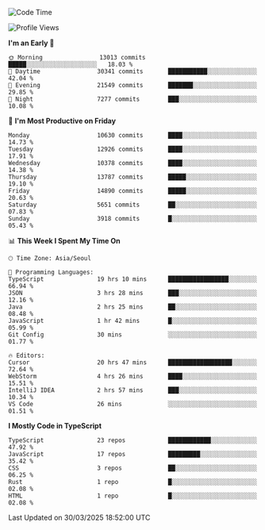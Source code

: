 <!--START_SECTION:waka-->
![Code Time](http://img.shields.io/badge/Code%20Time-7%2C512%20hrs%2039%20mins-blue)

![Profile Views](http://img.shields.io/badge/Profile%20Views-0-blue)

**I'm an Early 🐤** 

```text
🌞 Morning                13013 commits       █████░░░░░░░░░░░░░░░░░░░░   18.03 % 
🌆 Daytime                30341 commits       ███████████░░░░░░░░░░░░░░   42.04 % 
🌃 Evening                21549 commits       ███████░░░░░░░░░░░░░░░░░░   29.85 % 
🌙 Night                  7277 commits        ███░░░░░░░░░░░░░░░░░░░░░░   10.08 % 
```
📅 **I'm Most Productive on Friday** 

```text
Monday                   10630 commits       ████░░░░░░░░░░░░░░░░░░░░░   14.73 % 
Tuesday                  12926 commits       ████░░░░░░░░░░░░░░░░░░░░░   17.91 % 
Wednesday                10378 commits       ████░░░░░░░░░░░░░░░░░░░░░   14.38 % 
Thursday                 13787 commits       █████░░░░░░░░░░░░░░░░░░░░   19.10 % 
Friday                   14890 commits       █████░░░░░░░░░░░░░░░░░░░░   20.63 % 
Saturday                 5651 commits        ██░░░░░░░░░░░░░░░░░░░░░░░   07.83 % 
Sunday                   3918 commits        █░░░░░░░░░░░░░░░░░░░░░░░░   05.43 % 
```


📊 **This Week I Spent My Time On** 

```text
🕑︎ Time Zone: Asia/Seoul

💬 Programming Languages: 
TypeScript               19 hrs 10 mins      █████████████████░░░░░░░░   66.94 % 
JSON                     3 hrs 28 mins       ███░░░░░░░░░░░░░░░░░░░░░░   12.16 % 
Java                     2 hrs 25 mins       ██░░░░░░░░░░░░░░░░░░░░░░░   08.48 % 
JavaScript               1 hr 42 mins        █░░░░░░░░░░░░░░░░░░░░░░░░   05.99 % 
Git Config               30 mins             ░░░░░░░░░░░░░░░░░░░░░░░░░   01.77 % 

🔥 Editors: 
Cursor                   20 hrs 47 mins      ██████████████████░░░░░░░   72.64 % 
WebStorm                 4 hrs 26 mins       ████░░░░░░░░░░░░░░░░░░░░░   15.51 % 
IntelliJ IDEA            2 hrs 57 mins       ███░░░░░░░░░░░░░░░░░░░░░░   10.34 % 
VS Code                  26 mins             ░░░░░░░░░░░░░░░░░░░░░░░░░   01.51 % 
```

**I Mostly Code in TypeScript** 

```text
TypeScript               23 repos            ████████████░░░░░░░░░░░░░   47.92 % 
JavaScript               17 repos            █████████░░░░░░░░░░░░░░░░   35.42 % 
CSS                      3 repos             ██░░░░░░░░░░░░░░░░░░░░░░░   06.25 % 
Rust                     1 repo              █░░░░░░░░░░░░░░░░░░░░░░░░   02.08 % 
HTML                     1 repo              █░░░░░░░░░░░░░░░░░░░░░░░░   02.08 % 
```




 Last Updated on 30/03/2025 18:52:00 UTC
<!--END_SECTION:waka-->

